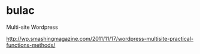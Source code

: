 bulac
=====

Multi-site Wordpress


http://wp.smashingmagazine.com/2011/11/17/wordpress-multisite-practical-functions-methods/